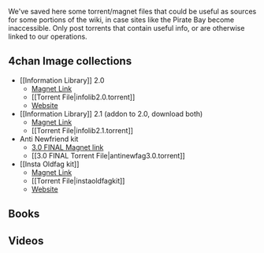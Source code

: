 We've saved here some torrent/magnet files that could be useful as sources for some portions of the wiki, in case sites like the Pirate Bay become inaccessible. Only post torrents that contain useful info, or are otherwise linked to our operations.

## 4chan Image collections

* [[Information Library]] 2.0
  * [Magnet Link](magnet:?xt=urn:btih:b2b14f4d007a52f1d1aff9eba5ccf0f04f8d6002&dn=Information+Library+2.1+as+seen+on+4chan&tr=udp%3A%2F%2Ftracker.openbittorrent.com%3A80&tr=udp%3A%2F%2Ftracker.publicbt.com%3A80&tr=udp%3A%2F%2Ftracker.ccc.de%3A80)
  * [[Torrent File|infolib2.0.torrent]]
  * [Website](http://info.stylee32.net/)
* [[Information Library]] 2.1 (addon to 2.0, download both)
  * [Magnet Link](magnet:?xt=urn:btih:b2b14f4d007a52f1d1aff9eba5ccf0f04f8d6002&dn=Information+Library+2.1+as+seen+on+4chan&tr=udp%3A%2F%2Ftracker.openbittorrent.com%3A80&tr=udp%3A%2F%2Ftracker.publicbt.com%3A80&tr=udp%3A%2F%2Ftracker.ccc.de%3A80)
  * [[Torrent File|infolib2.1.torrent]]
* Anti Newfriend kit
  * [3.0 FINAL Magnet link](magnet:?xt=urn:btih:33a4b3214ab516b16ebb98ad94fa36a3db4d5ee7&dn=The+Anti-Newfag+Kit+Version+3.0+FINAL&tr=udp%3A%2F%2Ftracker.openbittorrent.com%3A80&tr=udp%3A%2F%2Ftracker.publicbt.com%3A80&tr=udp%3A%2F%2Ftracker.ccc.de%3A80)
  * [[3.0 FINAL Torrent File|antinewfag3.0.torrent]]
* [[Insta Oldfag kit]]
  * [Magnet Link](magnet:?xt=urn:btih:F910489FB4CC465E040F57FE33614F2227F2D71E)
  * [[Torrent File|instaoldfagkit]]
  * [Website](http://info.stylee32.net/index.php?dir=instaoldfagkit)

## Books

## Videos